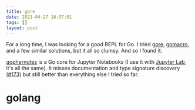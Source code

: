 ```yaml
---
title: gore
date: 2021-04-27 16:57:01
tags: []
layout: post
---
```


For a long time, I was looking for a good REPL for Go. I tried [gore](https://github.com/motemen/gore), [gomacro](https://github.com/cosmos72/gomacro), and a few similar solutions, but it all so clumsy. And so I found it.

[gophernotes](https://github.com/gopherdata/gophernotes) is a Go core for Jupyter Notebooks (I use it with [Jupyter Lab](https://github.com/jupyterlab/jupyterlab/), it's all the same). It misses documentation and type signature discovery ([#173](https://github.com/gopherdata/gophernotes/issues/173)) but still better than everything else I tried so far.

# golang

